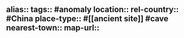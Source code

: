 alias::
tags:: #anomaly
location::
rel-country:: #China
place-type:: #[[ancient site]] #cave
nearest-town::
map-url::
-
